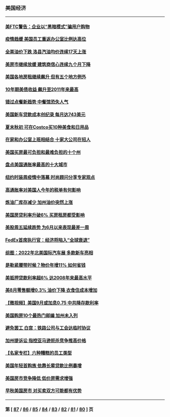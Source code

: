 ### 美国经济
---
#### [美FTC警告：企业以“黑暗模式”骗用户购物](../../pages/ncid1078158/n13828597.md) 
#### [疫情趋缓 美国员工重返办公室比例达高位](../../pages/ncid1078158/n13828548.md) 
#### [全美油价下跌 洛县汽油均价连续17天上涨](../../pages/ncid1078158/n13828585.md) 
#### [美房市继续放缓 建筑商信心连续九个月下降](../../pages/ncid1078158/n13828456.md) 
#### [美国各地房租继续飙升 但有五个地方例外](../../pages/ncid1078158/n13828487.md) 
#### [10年期美债收益 飙升至2011年来最高](../../pages/ncid1078158/n13828540.md) 
#### [错过点餐新趋势 中餐馆恐失人气](../../pages/ncid1078158/n13828552.md) 
#### [美国新车贷款成本创纪录 每月达743美元](../../pages/ncid1078158/n13827951.md) 
#### [夏末秋初 可在Costco买10种美食和日用品](../../pages/ncid1078158/n13822910.md) 
#### [在家和办公室上班相结合 十家大公司在招人](../../pages/ncid1078158/n13826252.md) 
#### [美国买房最可负担和最难负担的十个州](../../pages/ncid1078158/n13826858.md) 
#### [盘点美国通胀率最高的十大城市](../../pages/ncid1078158/n13827386.md) 
#### [纽约时装周疫情中落幕 时尚顾问分享专家观点](../../pages/ncid1078158/n13827034.md) 
#### [高通胀率对美国人今年的税单有何影响](../../pages/ncid1078158/n13826890.md) 
#### [炼油厂库存减少 加州油价突然上涨](../../pages/ncid1078158/n13826948.md) 
#### [美国房贷利率升破6% 买房租房都受影响](../../pages/ncid1078158/n13826942.md) 
#### [美股周五延续跌势 为6月以来表现最差一周](../../pages/ncid1078158/n13826880.md) 
#### [FedEx首席执行官：经济将陷入“全球衰退”](../../pages/ncid1078158/n13826861.md) 
#### [组图：2022年北美国际汽车展 多款新车亮相](../../pages/ncid1078158/n13826448.md) 
#### [是勒紧腰带时候？物价年增11% 如何省钱](../../pages/ncid1078158/n13826061.md) 
#### [美抵押贷款利率超6% 达2008年来最高水平](../../pages/ncid1078158/n13825940.md) 
#### [美8月零售额增0.3% 油价下降 衣食住成本增加](../../pages/ncid1078158/n13825831.md) 
#### [【微视频】美国9月或加息0.75 中共降存款利率](../../pages/ncid1078158/n13825209.md) 
#### [美国购房10个最热门邮编 加州未入列](../../pages/ncid1078158/n13825813.md) 
#### [避免罢工 白宫：铁路公司与工会达临时协议](../../pages/ncid1078158/n13825694.md) 
#### [加州提诉讼 指控亚马逊扼杀竞争推高价格](../../pages/ncid1078158/n13825186.md) 
#### [【名家专栏】六种糟糕的员工类型](../../pages/ncid1078158/n13824975.md) 
#### [美国年轻首购族 依靠长辈贷款比例暴增](../../pages/ncid1078158/n13824734.md) 
#### [美国房市竞争降低 低价房需求增强](../../pages/ncid1078158/n13824698.md) 
#### [早秋美国房市 对买卖双方可能都有优势](../../pages/ncid1078158/n13824679.md) 

---
#### 第 [ [87](./87.md) / [86](./86.md) / [85](./85.md) / [84](./84.md) / [83](./83.md) / [82](./82.md) / [81](./81.md) / [80](./80.md) ] 页
